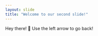 ```yaml
---
layout: slide
title: "Welcome to our second slide!"
---
```

Hey there! 👀
Use the left arrow to go back!
